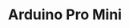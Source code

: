 ---
title: Arduino Pro Mini
type: hardware
desc: |
    This board was developed for applications and installations where space is premium and projects are made as permanent set ups.
    Small, available in 3.3 V and 5 V versions, powered by ATmega328P.
---